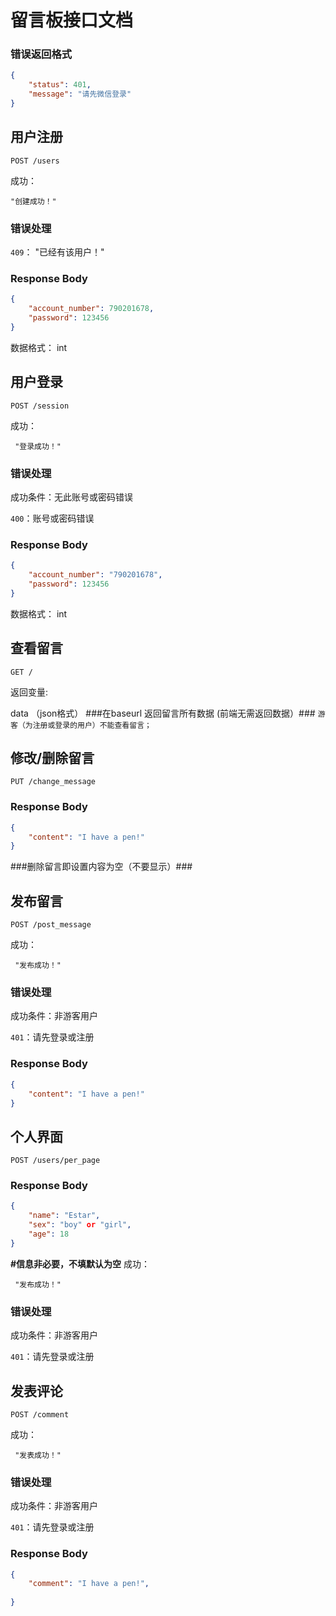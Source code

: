 # 留言板接口文档



### 错误返回格式

```json
{
    "status": 401,
    "message": "请先微信登录"
}
```



## 用户注册

```http
POST /users
```

成功：
	
	"创建成功！"
### 错误处理

`409`： "已经有该用户！"

### Response Body

```json
{
    "account_number": 790201678,
    "password": 123456
}
```

数据格式： int

## 用户登录

```http
POST /session
```

成功：
	
	 "登录成功！"
### 错误处理
成功条件：无此账号或密码错误

`400`：账号或密码错误

### Response Body

```json
{
    "account_number": "790201678",
    "password": 123456
}
```

数据格式： int

## 查看留言

```http
GET /
```

返回变量: 

data （json格式）
###在baseurl 返回留言所有数据 (前端无需返回数据）###
```游客（为注册或登录的用户）不能查看留言；```

## 修改/删除留言

```http
PUT /change_message
```

### Response Body

```json
{
	"content": "I have a pen!"
}
```
###删除留言即设置内容为空（不要显示）###

## 发布留言

```http
POST /post_message
```

成功：
	
	 "发布成功！"
### 错误处理
成功条件：非游客用户

`401`：请先登录或注册

### Response Body

```json
{
	"content": "I have a pen!"
}
```

## 个人界面
```http
POST /users/per_page
```
### Response Body

```json
{
    "name": "Estar",
    "sex": "boy" or "girl",
	"age": 18
}
```

**#信息非必要，不填默认为空**
成功：
	
	 "发布成功！"
### 错误处理
成功条件：非游客用户

`401`：请先登录或注册

## 发表评论

```http
POST /comment
```

成功：
	
	 "发表成功！"
### 错误处理
成功条件：非游客用户

`401`：请先登录或注册

### Response Body

```json
{
	"comment": "I have a pen!",
	
}
```